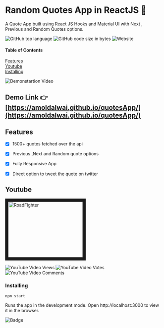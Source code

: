 



# Random Quotes  App in ReactJS    :page_with_curl:

A  Quote App built using React JS Hooks and Material UI with Next , Previous and Random Quotes options.


![GitHub top language](https://img.shields.io/github/languages/top/amoldalwai/quotesApp?style=plastic)
![GitHub code size in bytes](https://img.shields.io/github/languages/code-size/amoldalwai/quotesApp?style=plastic)
![Website](https://img.shields.io/website?style=plastic&url=https%3A%2F%2Famoldalwai.github.io%2FquotesApp%2F)

#### Table of Contents  
[Features](#Features)  
[Youtube](#Youtube)\
[Installing](#Installing)


![Demonstartion Video](https://j.gifs.com/P7xjW1.gif)


## Demo Link :point_right: [https://amoldalwai.github.io/quotesApp/](https://amoldalwai.github.io/quotesApp/)




## Features 

- [x] 1500+ quotes fetched over the api
- [x] Previous ,Next and Random quote options
- [x] Fully Responsive App
- [x] Direct option to tweet the quote on twitter





## Youtube

<a href="http://www.youtube.com/watch?feature=player_embedded&v=5Cj1k3-vf4w
" target="_blank"><img src="http://img.youtube.com/vi/5Cj1k3-vf4w/0.jpg" 
alt="RoadFighter " width="240" height="180" border="10" /></a>

![YouTube Video Views](https://img.shields.io/youtube/views/5Cj1k3-vf4w?style=plastic)
![YouTube Video Votes](https://img.shields.io/youtube/likes/5Cj1k3-vf4w?style=social&withDislikes)
![YouTube Video Comments](https://img.shields.io/youtube/comments/5Cj1k3-vf4w?style=social)


### Installing

```
npm start
```
Runs the app in the development mode.
Open http://localhost:3000 to view it in the browser.

![Badge](https://img.shields.io/badge/Made%20by-Amol%20Dalwai-red?style=for-the-badge)

